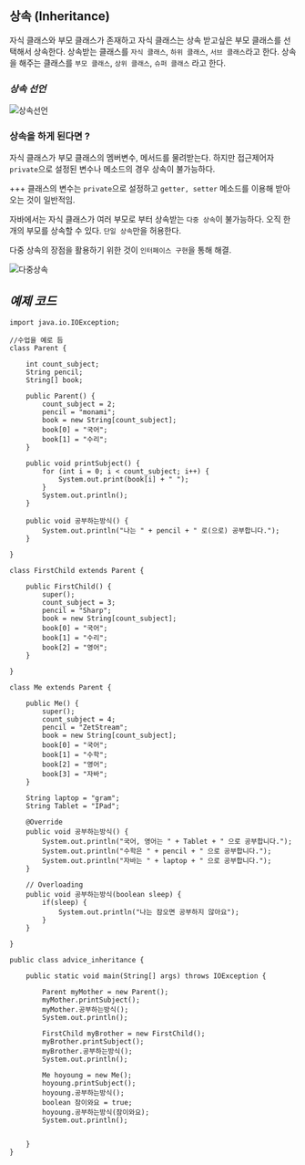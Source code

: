 ## 상속 (Inheritance)

자식 클래스와 부모 클래스가 존재하고 자식 클래스는 상속 받고싶은 부모 클래스를 선택해서 상속한다. 상속받는 클래스를 `자식 클래스`, `하위 클래스`, `서브 클래스`라고 한다.
상속을 해주는 클래스를 `부모 클래스`, `상위 클래스`, `슈퍼 클래스` 라고 한다.

### ***상속 선언***
![상속선언](https://postfiles.pstatic.net/MjAxNzAzMTVfMjg2/MDAxNDg5NTg3Njk3Nzc3.Rk08cHWylj483VWcKRYlrap4XP1m_-FTmR5VhWxmG9Ig.9XRVJRczh7PQehqrfUs1N-usfyhb3MNbY1EW_qZnCsEg.PNG.heartflow89/image.png?type=w773)
<br/>

### 상속을 하게 된다면 ?
자식 클래스가 부모 클래스의 멤버변수, 메서드를 물려받는다. 하지만 접근제어자 `private`으로 설정된 변수나 메소드의 경우 상속이 불가능하다.
<br/>

+++ 클래스의 변수는 `private`으로 설정하고 `getter, setter` 메소드를 이용해 받아오는 것이 일반적임.

자바에서는 자식 클래스가 여러 부모로 부터 상속받는 `다중 상속`이 불가능하다. 오직 한개의 부모를 상속할 수 있다. `단일 상속`만을 허용한다.
<br/>

다중 상속의 장점을 활용하기 위한 것이 `인터페이스 구현`을 통해 해결.

![다중상속](https://postfiles.pstatic.net/MjAxNzAzMTVfMTY4/MDAxNDg5NTg5MTkyMDc1.KNjQkB-hiAzc8hTPE8btwb2c4AI4XUpP48wxZbSLx1Mg.-s95ygWqGmRNymFlNoILfMgt3WleMtAN_8EOzflWo2sg.PNG.heartflow89/image.png?type=w773)

## ***예제 코드***
```
import java.io.IOException;

//수업을 예로 듬
class Parent {

	int count_subject;
	String pencil;
	String[] book;

	public Parent() {
		count_subject = 2;
		pencil = "monami";
		book = new String[count_subject];
		book[0] = "국어";
		book[1] = "수리";
	}

	public void printSubject() {
		for (int i = 0; i < count_subject; i++) {
			System.out.print(book[i] + " ");
		}
		System.out.println();
	}

	public void 공부하는방식() {
		System.out.println("나는 " + pencil + " 로(으로) 공부합니다.");
	}

}

class FirstChild extends Parent {

	public FirstChild() {
		super();
		count_subject = 3;
		pencil = "Sharp";
		book = new String[count_subject];
		book[0] = "국어";
		book[1] = "수리";
		book[2] = "영어";
	}

}

class Me extends Parent {

	public Me() {
		super();
		count_subject = 4;
		pencil = "ZetStream";
		book = new String[count_subject];
		book[0] = "국어";
		book[1] = "수학";
		book[2] = "영어";
		book[3] = "자바";
	}

	String laptop = "gram";
	String Tablet = "IPad";

	@Override
	public void 공부하는방식() {
		System.out.println("국어, 영어는 " + Tablet + " 으로 공부합니다.");
		System.out.println("수학은 " + pencil + " 으로 공부합니다.");
		System.out.println("자바는 " + laptop + " 으로 공부합니다.");
	}

	// Overloading
	public void 공부하는방식(boolean sleep) {
		if(sleep) {
			System.out.println("나는 잠오면 공부하지 않아요");
		}
	}

}

public class advice_inheritance {

	public static void main(String[] args) throws IOException {

		Parent myMother = new Parent();
		myMother.printSubject();
		myMother.공부하는방식();
		System.out.println();

		FirstChild myBrother = new FirstChild();
		myBrother.printSubject();
		myBrother.공부하는방식();
		System.out.println();

		Me hoyoung = new Me();
		hoyoung.printSubject();
		hoyoung.공부하는방식();
		boolean 잠이와요 = true;
		hoyoung.공부하는방식(잠이와요);
		System.out.println();
		

	}
}
```